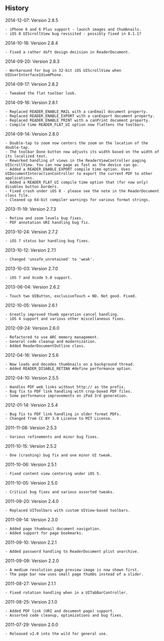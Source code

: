 
## History

2014-12-07: Version 2.8.5

	- iPhone 6 and 6 Plus support - launch images and thumbnails.
	- iOS 8 UIScrollView bug revisited - possibly fixed in 8.1.1?

2014-10-18: Version 2.8.4

	- Fixed a rather daft design decision in ReaderDocument.

2014-09-20: Version 2.8.3

	- Workaround for bug in 32-bit iOS UIScrollView when UIUserInterfaceIdiomPhone.

2014-09-17: Version 2.8.2

	- Tweaked the flat toolbar look.

2014-09-16: Version 2.8.1

	- Replaced READER_ENABLE_MAIL with a canEmail document property.
	- Replaced READER_ENABLE_EXPORT with a canExport document property.
	- Replaced READER_ENABLE_PRINT with a canPrint document property.
	- Compile time READER_FLAT_UI option now flattens the toolbars.

2014-09-14: Version 2.8.0

	- Double-tap to zoom now centers the zoom on the location of the double-tap.
	- The toolbar Done button now adjusts its width based on the width of its localized text.
	- Reworked handling of views in the ReaderViewController paging UIScrollView. You can now page as fast as the device can go.
	- Added a READER_ENABLE_EXPORT compile time option. Uses UIDocumentInteractionController to export the current PDF to other applications.
	- Added a READER_FLAT_UI compile time option that (for now only) disables button borders.
	- Fixed crash under iOS 8 - please see the note in the ReaderDocument class file.
	- Cleaned up 64-bit compiler warnings for various format strings.

2013-11-19: Version 2.7.3

	- Retina and zoom levels bug fixes.
	- PDF annotation URI handling bug fix.

2013-10-24: Version 2.7.2

	- iOS 7 status bar handling bug fixes.

2013-10-12: Version 2.7.1

	- Changed 'unsafe_unretained' to 'weak'.

2013-10-03: Version 2.7.0

	- iOS 7 and Xcode 5.0 support.

2013-06-04: Version 2.6.2

	- Touch two UIButton, exclusiveTouch = NO. Not good. Fixed.

2012-10-05: Version 2.6.1

	- Greatly improved thumb operation cancel handling.
	- iOS 4 support and various other miscellaneous fixes.

2012-09-24: Version 2.6.0

	- Refactored to use ARC memory management.
	- General code cleanup and modernization.
	- Added ReaderDocumentOutline class.

2012-04-16: Version 2.5.6

	- Now loads and decodes thumbnails on a background thread.
	- Added READER_DISABLE_RETINA #define performance option.

2012-04-10: Version 2.5.5

	- Handles PDF web links without http:// as the prefix.
	- Bug fix to PDF link handling with crop-boxed PDF files.
	- Some performance improvements on iPad 3rd generation.

2012-01-14: Version 2.5.4

	- Bug fix to PDF link handling in older format PDFs.
	- Changed from CC BY 3.0 License to MIT License.

2011-11-08: Version 2.5.3

	- Various refinements and minor bug fixes.

2011-10-15: Version 2.5.2

	- One (crashing) bug fix and one minor UI tweak.

2011-10-06: Version 2.5.1

	- Fixed content view centering under iOS 5.

2011-10-05: Version 2.5.0

	- Critical bug fixes and various assorted tweaks.

2011-09-20: Version 2.4.0

	- Replaced UIToolbars with custom UIView-based toolbars.

2011-09-14: Version 2.3.0

	- Added page thumbnail document navigation.
	- Added support for page bookmarks.

2011-09-10: Version 2.2.1

	- Added password handling to ReaderDocument plist unarchive.

2011-09-09: Version 2.2.0

	- A medium resolution page preview image is now shown first.
	- The page bar now uses small page thumbs instead of a slider.

2011-08-27: Version 2.1.1

	- Fixed rotation handling when in a UITabBarController.

2011-08-25: Version 2.1.0

	- Added PDF link (URI and document page) support.
	- Assorted code cleanup, optimizations and bug fixes.

2011-07-29: Version 2.0.0

	- Released v2.0 into the wild for general use.
